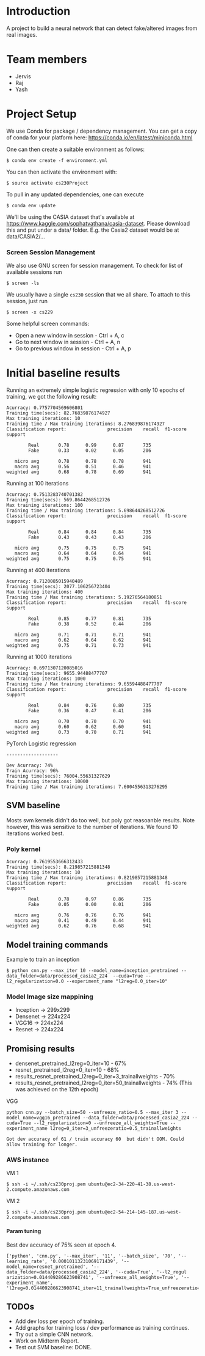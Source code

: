 # Introduction

A project to build a neural network that can detect fake/altered images from real images.


# Team members
* Jervis
* Raj
* Yash

# Project Setup
We use Conda for package / dependency management.  You can get a copy of conda for your platform here: https://conda.io/en/latest/miniconda.html

One can then create a suitable environment as follows:

```
$ conda env create -f environment.yml
```

You can then activate the environment with:

```
$ source activate cs230Project
```

To pull in any updated dependencies, one can execute
```
$ conda env update
```


We'll be using the CASIA dataset that's available at https://www.kaggle.com/sophatvathana/casia-dataset. Please download this and put under
a data/ folder. E.g. the Casia2 dataset would be at data/CASIA2/...


### Screen Session Management
We also use GNU screen for session management. To check for list of available sessions
run
```
$ screen -ls
```

We usually have a single `cs230` session that we all share. To attach to this session, just
run
```
$ screen -x cs229
```

Some helpful screen commands:
* Open a new window in session - Ctrl + A, c
* Go to next window in session - Ctrl + A, n
* Go to previous window in session - Ctrl + A, p


# Initial baseline results
Running an extremely simple logistic regression with only 10 epochs of training, we got the following result:

```
Acurracy: 0.7757704569606801
Training time(secs): 82.76839876174927
Max training iterations: 10
Training time / Max training iterations: 8.276839876174927
Classification report:               precision    recall  f1-score   support

        Real       0.78      0.99      0.87       735
        Fake       0.33      0.02      0.05       206

   micro avg       0.78      0.78      0.78       941
   macro avg       0.56      0.51      0.46       941
weighted avg       0.68      0.78      0.69       941
```

Running at 100 iterations
```
Acurracy: 0.7513283740701382
Training time(secs): 569.8644268512726
Max training iterations: 100
Training time / Max training iterations: 5.698644268512726
Classification report:               precision    recall  f1-score   support

        Real       0.84      0.84      0.84       735
        Fake       0.43      0.43      0.43       206

   micro avg       0.75      0.75      0.75       941
   macro avg       0.64      0.64      0.64       941
weighted avg       0.75      0.75      0.75       941

```


Running at 400 iterations
```
Acurracy: 0.7120085015940489
Training time(secs): 2077.106256723404
Max training iterations: 400
Training time / Max training iterations: 5.19276564180851
Classification report:               precision    recall  f1-score   support

        Real       0.85      0.77      0.81       735
        Fake       0.38      0.52      0.44       206

   micro avg       0.71      0.71      0.71       941
   macro avg       0.62      0.64      0.62       941
weighted avg       0.75      0.71      0.73       941
```


Running at 1000 iterations
```
Acurracy: 0.6971307120085016
Training time(secs): 9655.94488477707
Max training iterations: 1000
Training time / Max training iterations: 9.65594488477707
Classification report:               precision    recall  f1-score   support

        Real       0.84      0.76      0.80       735
        Fake       0.36      0.47      0.41       206

   micro avg       0.70      0.70      0.70       941
   macro avg       0.60      0.62      0.60       941
weighted avg       0.73      0.70      0.71       941
```

PyTorch Logistic regression

```
-------------------

Dev Acurracy: 74%
Train Acurracy: 96%
Training time(secs): 76004.55631327629
Max training iterations: 10000
Training time / Max training iterations: 7.6004556313276295

```

## SVM baseline

Mosts svm kernels didn't do too well, but poly got reasoanble results. Note however, this 
was sensitive to the number of iterations. We found 10 iterations worked best.

### Poly kernel
```
Acurracy: 0.7619553666312433
Training time(secs): 8.219857215881348
Max training iterations: 10
Training time / Max training iterations: 0.8219857215881348
Classification report:               precision    recall  f1-score   support

        Real       0.78      0.97      0.86       735
        Fake       0.05      0.00      0.01       206

   micro avg       0.76      0.76      0.76       941
   macro avg       0.41      0.49      0.44       941
weighted avg       0.62      0.76      0.68       941
```

## Model training commands

Example to train an inception

```
$ python cnn.py --max_iter 10 --model_name=inception_pretrained --data_folder=data/processed_casia2_224  --cuda=True --l2_regularization=0.0 --experiment_name "l2reg=0.0_iter=10"
```


### Model Image size mappining
* Inception -> 299x299
* Densenet -> 224x224
* VGG16 -> 224x224
* Resnet -> 224x224


## Promising results
* densenet_pretrained_l2reg=0_iter=10 - 67%
* resnet_pretrained_l2reg=0_iter=10 - 68%
* results_resnet_pretrained_l2reg=0_iter=3_trainallweights - 70%
* results_resnet_pretrained_l2reg=0_iter=50_trainallweights - 74% (This was achieved on the 12th epoch)

VGG
```
python cnn.py --batch_size=50 --unfreeze_ratio=0.5 --max_iter 3 --model_name=vgg16_pretrained --data_folder=data/processed_casia2_224 --cuda=True --l2_regularization=0 --unfreeze_all_weights=True --experiment_name l2reg=0_iter=3_unfreezeratio=0.5_trainallweights

Got dev accuracy of 61 / train accuracy 60  but didn't OOM. Could allow training for longer.
```


### AWS instance
VM 1
```
$ ssh -i ~/.ssh/cs230proj.pem ubuntu@ec2-34-220-41-38.us-west-2.compute.amazonaws.com
```
VM 2
```
$ ssh -i ~/.ssh/cs230proj.pem ubuntu@ec2-54-214-145-187.us-west-2.compute.amazonaws.com
```


#### Param tuning

Best dev accuracy of 75% seen at epoch 4.

```
['python', 'cnn.py', '--max_iter', '11', '--batch_size', '70', '--learning_rate', '0.00010113231069171439', '--model_name=resnet_pretrained', '--data_folder=data/processed_casia2_224', '--cuda=True', '--l2_regul
arization=0.014409286623908741', '--unfreeze_all_weights=True', '--experiment_name', 'l2reg=0.014409286623908741_iter=11_trainallweights=True_unfreezeratio=0.5733779454085566']
```
## TODOs

* Add dev loss per epoch of training.
* Add graphs for training loss / dev performance as training continues.
* Try out a simple CNN network.
* Work on Midterm Report.
* Test out SVM baseline: DONE.


